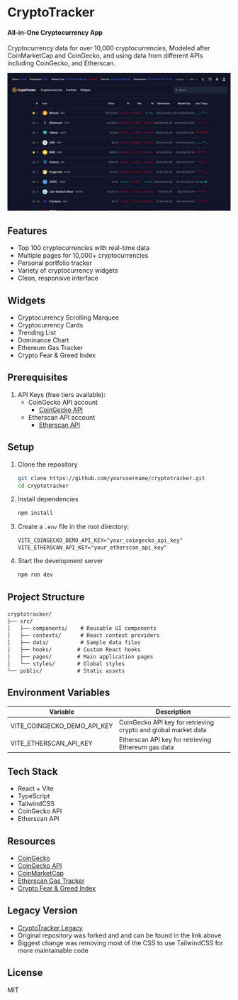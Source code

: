 # CryptoTracker
#### All-in-One Cryptocurrency App

Cryptocurrency data for over 10,000 cryptocurrencies, Modeled after CoinMarketCap and CoinGecko, and using data from different APIs including CoinGecko, and Etherscan.

![Example image](./src/assets/images/example.jpeg)

## Features
* Top 100 cryptocurrencies with real-time data
* Multiple pages for 10,000+ cryptocurrencies
* Personal portfolio tracker
* Variety of cryptocurrency widgets
* Clean, responsive interface

## Widgets
- Cryptocurrency Scrolling Marquee
- Cryptocurrency Cards
- Trending List
- Dominance Chart
- Ethereum Gas Tracker
- Crypto Fear & Greed Index

## Prerequisites
1. API Keys (free tiers available):
   * CoinGecko API account
     * [CoinGecko API](https://www.coingecko.com/en/api)
   * Etherscan API account
     * [Etherscan API](https://docs.etherscan.io/getting-started/viewing-api-usage-statistics) 

## Setup
1. Clone the repository
   ```bash
   git clone https://github.com/yourusername/cryptotracker.git
   cd cryptotracker
   ```
2. Install dependencies
   ```bash
   npm install
   ```
3. Create a `.env` file in the root directory:
   ```env
   VITE_COINGECKO_DEMO_API_KEY="your_coingecko_api_key"
   VITE_ETHERSCAN_API_KEY="your_etherscan_api_key"
   ```
4. Start the development server
   ```bash
   npm run dev
   ```

## Project Structure
```
cryptotracker/
├── src/
│   ├── components/    # Reusable UI components
│   ├── contexts/      # React context providers
│   ├── data/          # Sample data files
│   ├── hooks/        # Custom React hooks
│   ├── pages/        # Main application pages
│   └── styles/       # Global styles
└── public/           # Static assets
```

## Environment Variables
| Variable | Description |
|----------|-------------|
| VITE_COINGECKO_DEMO_API_KEY | CoinGecko API key for retrieving crypto and global market data|
| VITE_ETHERSCAN_API_KEY | Etherscan API key for retrieving Ethereum gas data |

## Tech Stack
* React + Vite
* TypeScript
* TailwindCSS
* CoinGecko API
* Etherscan API

## Resources
- [CoinGecko](https://www.coingecko.com/)
- [CoinGecko API](https://www.coingecko.com/api/documentations/v3)
- [CoinMarketCap](https://coinmarketcap.com/)
- [Etherscan Gas Tracker](https://docs.etherscan.io/api-endpoints/gas-tracker)
- [Crypto Fear & Greed Index](https://alternative.me/crypto/fear-and-greed-index/)

## Legacy Version
- [CryptoTracker Legacy](https://github.com/mrmendoza-dev/cryptotracker-legacy)
- Original repository was forked and and can be found in the link above
- Biggest change was removing most of the CSS to use TailwindCSS for more maintainable code

## License
MIT

